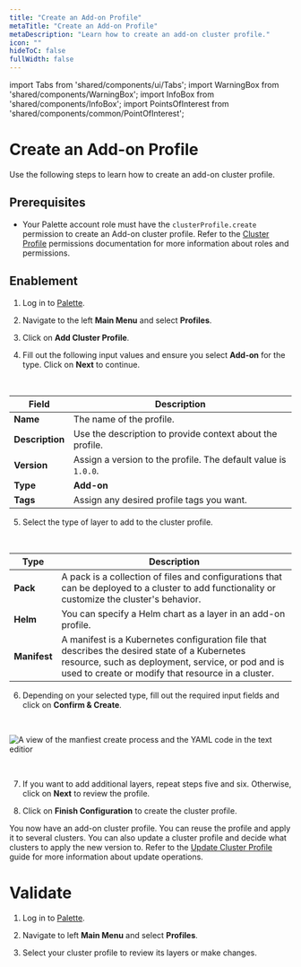 ```yaml
---
title: "Create an Add-on Profile"
metaTitle: "Create an Add-on Profile"
metaDescription: "Learn how to create an add-on cluster profile."
icon: ""
hideToC: false
fullWidth: false
---
```


import Tabs from 'shared/components/ui/Tabs';
import WarningBox from 'shared/components/WarningBox';
import InfoBox from 'shared/components/InfoBox';
import PointsOfInterest from 'shared/components/common/PointOfInterest';


# Create an Add-on Profile

Use the following steps to learn how to create an add-on cluster profile.


## Prerequisites

* Your Palette account role must have the `clusterProfile.create` permission to create an Add-on cluster profile. Refer to the [Cluster Profile](/user-management/palette-rbac/project-scope-roles-permissions#clusterprofile) permissions documentation for more information about roles and permissions.


## Enablement


1. Log in to [Palette](https://console.spectrocloud.com).


2. Navigate to the left **Main Menu** and select **Profiles**.


3. Click on **Add Cluster Profile**.


4. Fill out the following input values and ensure you select **Add-on** for the type. Click on **Next** to continue.

  <br />

  | Field | Description |
  |----|----|
  | **Name**| The name of the profile. |
  |**Description**| Use the description to provide context about the profile. |
  | **Version**| Assign a version to the profile. The default value is `1.0.0`. |
  | **Type**| **Add-on** |
  | **Tags**| Assign any desired profile tags you want. |


5. Select the type of layer to add to the cluster profile. 

  <br />

  | Type | Description |
  |---|---|
  | **Pack** | A pack is a collection of files and configurations that can be deployed to a cluster to add functionality or customize the cluster's behavior.|
  | **Helm**| You can specify a Helm chart as a layer in an add-on profile.|
  | **Manifest**| A manifest is a Kubernetes configuration file that describes the desired state of a Kubernetes resource, such as deployment, service, or pod and is used to create or modify that resource in a cluster.|




6. Depending on your selected type, fill out the required input fields and click on **Confirm & Create**.


  <br />

  ![A view of the manfiest create process and the YAML code in the text editior](/clusters_imported-clusters_attach-add-on-profile_manfest-view.png)

  <br />

7. If you want to add additional layers, repeat steps five and six. Otherwise, click on **Next** to review the profile.


8. Click on **Finish Configuration** to create the cluster profile.



You now have an add-on cluster profile. You can reuse the profile and apply it to several clusters. You can also update a cluster profile and decide what clusters to apply the new version to. Refer to the [Update Cluster Profile](/profiles/cluster-profiles/update-cluster-profile) guide for more information about update operations.


# Validate

1. Log in to [Palette](https://console.spectrocloud.com).



2.  Navigate to left **Main Menu** and select **Profiles**.



3. Select your cluster profile to review its layers or make changes.


<br />

<br />